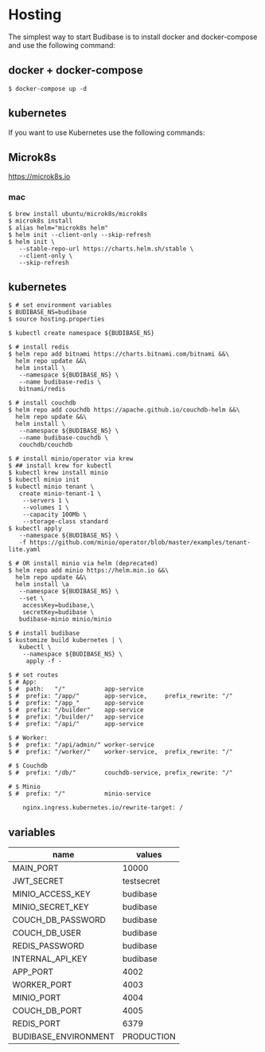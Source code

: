 # Hosting
The simplest way to start Budibase is to install docker and docker-compose and use the following command:

## docker + docker-compose
```
$ docker-compose up -d
```

## kubernetes
If you want to use Kubernetes use the following commands:

## Microk8s
https://microk8s.io

### mac
```
$ brew install ubuntu/microk8s/microk8s
$ microk8s install
$ alias helm="microk8s helm"
$ helm init --client-only --skip-refresh
$ helm init \
   --stable-repo-url https://charts.helm.sh/stable \
   --client-only \
   --skip-refresh
```

## kubernetes

```
$ # set environment variables
$ BUDIBASE_NS=budibase
$ source hosting.properties

$ kubectl create namespace ${BUDIBASE_NS}

$ # install redis
$ helm repo add bitnami https://charts.bitnami.com/bitnami &&\
  helm repo update &&\
  helm install \
   --namespace ${BUDIBASE_NS} \
   --name budibase-redis \
   bitnami/redis

$ # install couchdb
$ helm repo add couchdb https://apache.github.io/couchdb-helm &&\
  helm repo update &&\
  helm install \
   --namespace ${BUDIBASE_NS} \
   --name budibase-couchdb \
   couchdb/couchdb

$ # install minio/operator via krew
$ ## install krew for kubectl
$ kubectl krew install minio
$ kubectl minio init
$ kubectl minio tenant \
   create minio-tenant-1 \
    --servers 1 \
    --volumes 1 \
    --capacity 100Mb \
    --storage-class standard 
$ kubectl apply 
   --namespace ${BUDIBASE_NS} \
   -f https://github.com/minio/operator/blob/master/examples/tenant-lite.yaml

$ # OR install minio via helm (deprecated)
$ helm repo add minio https://helm.min.io &&\
  helm repo update &&\
  helm install \a
   --namespace ${BUDIBASE_NS} \
   --set \
    accessKey=budibase,\
    secretKey=budibase \
   budibase-minio minio/minio

$ # install budibase  
$ kustomize build kubernetes | \
   kubectl \
    --namespace ${BUDIBASE_NS} \
     apply -f -

$ # set routes 
$ # App:
$ #  path:   "/"           app-service
$ #  prefix: "/app/"       app-service,     prefix_rewrite: "/"
$ #  prefix: "/app_"       app-service
$ #  prefix: "/builder"    app-service
$ #  prefix: "/builder/"   app-service
$ #  prefix: "/api/"       app-service

$ # Worker:
$ #  prefix: "/api/admin/" worker-service
$ #  prefix: "/worker/"    worker-service,  prefix_rewrite: "/"

# $ Couchdb
$ #  prefix: "/db/"        couchdb-service, prefix_rewrite: "/"

# $ Minio
$ #  prefix: "/"           minio-service

    nginx.ingress.kubernetes.io/rewrite-target: /
```

## variables

| name                 | values     |
| -------------------- | ---------- |
| MAIN_PORT            | 10000      |
| JWT_SECRET           | testsecret |
| MINIO_ACCESS_KEY     | budibase   |
| MINIO_SECRET_KEY     | budibase   |
| COUCH_DB_PASSWORD    | budibase   |
| COUCH_DB_USER        | budibase   |
| REDIS_PASSWORD       | budibase   |
| INTERNAL_API_KEY     | budibase   |
| APP_PORT             | 4002       |
| WORKER_PORT          | 4003       |
| MINIO_PORT           | 4004       |
| COUCH_DB_PORT        | 4005       |
| REDIS_PORT           | 6379       |
| BUDIBASE_ENVIRONMENT | PRODUCTION |

